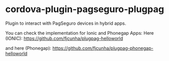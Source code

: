 # cordova-plugin-pagseguro-plugpag
Plugin to interact with PagSeguro devices in hybrid apps.

You can check the implementation for Ionic and Phonegap Apps:
Here (IONIC): 
https://github.com/fjcunha/plugpag-helloworld

and here (Phonegap):
https://github.com/fjcunha/plugpag-phonegap-helloworld
